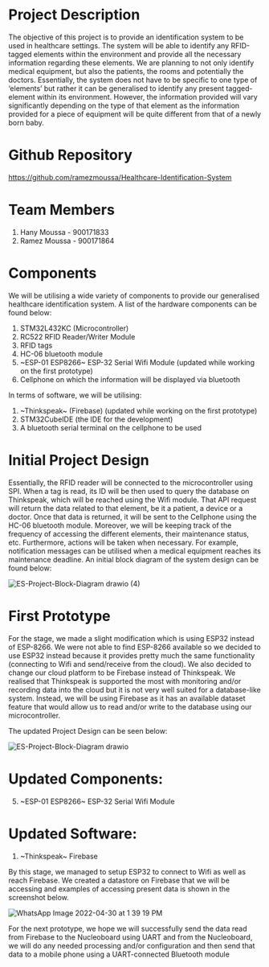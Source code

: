 # Project Description
The objective of this project is to provide an identification system to be used in healthcare settings. The system will be able to identify any RFID-tagged elements within the environment and provide all the necessary information regarding these elements. We are planning to not only identify medical equipment, but also the patients, the rooms and potentially the doctors. Essentially, the system does not have to be specific to one type of ‘elements’ but rather it can be generalised to identify any present tagged-element within its environment. However, the information provided will vary significantly depending on the type of that element as the information provided for a piece of equipment will be quite different from that of a newly born baby.

# Github Repository
https://github.com/ramezmoussa/Healthcare-Identification-System

# Team Members
1. Hany Moussa - 900171833
2. Ramez Moussa - 900171864


# Components
We will be utilising a wide variety of components to provide our generalised healthcare identification system. A list of the hardware components can be found below:
1. STM32L432KC (Microcontroller)
2. RC522 RFID Reader/Writer Module
3. RFID tags 
4. HC-06 bluetooth module
5. ~ESP-01 ESP8266~ ESP-32 Serial Wifi Module (updated while working on the first prototype)
6. Cellphone on which the information will be displayed via bluetooth

In terms of software, we will be utilising:
1. ~Thinkspeak~ (Firebase) (updated while working on the first prototype)
2. STM32CubeIDE (the IDE for the development)
3. A bluetooth serial terminal on the cellphone to be used

# Initial Project Design
Essentially, the RFID reader will be connected to the microcontroller using SPI. When a tag is read, its ID will be then used to query the database on Thinkspeak, which will be reached using the Wifi module. That API request will return the data related to that element, be it a patient, a device or a doctor. Once that data is returned, it will be sent to the Cellphone using the HC-06 bluetooth module. Moreover, we will be keeping track of the frequency of accessing the different elements, their maintenance status, etc. Furthermore, actions will be taken when necessary. For example, notification messages can be utilised when a medical equipment reaches its maintenance deadline. An initial block diagram of the system design can be found below:

![ES-Project-Block-Diagram drawio (4)](https://user-images.githubusercontent.com/57135988/164934623-6baf4c5f-a7db-45e4-a910-724c485d3158.png)


# First Prototype
For the stage, we made a slight modification which is using ESP32 instead of ESP-8266. We were not able to find ESP-8266 available so we decided to use ESP32 instead because it provides pretty much the same functionality (connecting to Wifi and send/receive from the cloud). We also decided to change our cloud platform to be Firebase instead of Thinkspeak. We realised that Thinkspeak is supported the most with monitoring and/or recording data into the cloud but it is not very well suited for a database-like system. Instead, we will be using Firebase as it has an available dataset feature that would allow us to read and/or write to the database using our microcontroller.

The updated Project Design can be seen below:

![ES-Project-Block-Diagram drawio](https://user-images.githubusercontent.com/57135988/166105890-42e031b8-7e6a-409e-9940-051029782674.png)

# Updated Components:
5. ~ESP-01 ESP8266~ ESP-32 Serial Wifi Module

# Updated Software:
1. ~Thinkspeak~ Firebase


By this stage, we managed to setup ESP32 to connect to Wifi as well as reach Firebase. We created a datastore on Firebase that we will be accessing and examples of accessing present data is shown in the screenshot below.

![WhatsApp Image 2022-04-30 at 1 39 19 PM](https://user-images.githubusercontent.com/57135988/166105949-650e6744-3768-498c-b0ba-312a05b6b229.jpeg)

For the next prototype, we hope we will successfully send the data read from Firebase to the Nucleoboard using UART and from the Nucleoboard, we will do any needed processing and/or configuration and then send that data to a mobile phone using a UART-connected Bluetooth module 
